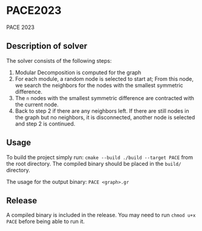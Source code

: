 # PACE2023
PACE 2023

## Description of solver
The solver consists of the following steps:
1. Modular Decomposition is computed for the graph
2. For each module, a random node is selected to start at; From this node, we search the neighbors for the nodes with the smallest symmetric difference.
3. The `n` nodes with the smallest symmetric difference are contracted with the current node.
4. Back to step 2 if there are any neighbors left. If there are still nodes in the graph but no neighbors, it is disconnected, another node is selected and step 2 is continued. 

## Usage
To build the project simply run:
`cmake --build ./build --target PACE`
from the root directory. The compiled binary should be placed in the `build/` directory.

The usage for the output binary:
`PACE <graph>.gr`

## Release
A compiled binary is included in the release. You may need to run `chmod u+x PACE` before being able to run it.
